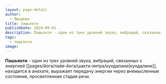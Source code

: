 ```yaml
---
layout: page-detail
author:
  - Яшодеви
title: пашьянти
publishDate: 2024-09-01
description: Пашьянти - один из трех уровней звука, вибраций, связанных с энергией кундалини, находится в анахате, выражает передачу энергии через внемысленные состояния, просветленная стадия речи.
tags:
  - пашьянти
image:
---
```

**Пашьянти** - один из трех уровней звука, вибраций, связанных с энергией [[pages/йога/лайя-йога/шакти-янтра/кундалини|кундалини]], находится в анахате, выражает передачу энергии через внемысленные состояния, просветленная стадия речи.

